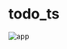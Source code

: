 # todo_ts
![app](https://user-images.githubusercontent.com/33552991/76177712-076c5c80-61ad-11ea-956d-ca4d24a27b9a.gif)
